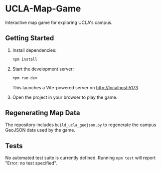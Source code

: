 # UCLA-Map-Game

Interactive map game for exploring UCLA's campus.

## Getting Started

1. Install dependencies:

   ```bash
   npm install
   ```

2. Start the development server:

   ```bash
   npm run dev
   ```

   This launches a Vite-powered server on <http://localhost:5173>.

3. Open the project in your browser to play the game.

## Regenerating Map Data

The repository includes `build_ucla_geojson.py` to regenerate the campus
GeoJSON data used by the game.

## Tests

No automated test suite is currently defined. Running `npm test` will report
"Error: no test specified".

